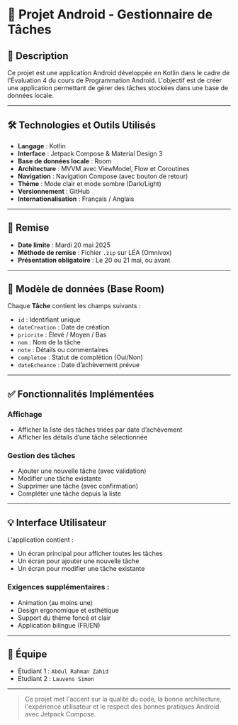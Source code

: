 # 📱 Projet Android - Gestionnaire de Tâches

## 📝 Description

Ce projet est une application Android développée en Kotlin dans le cadre de l'Évaluation 4 du cours de Programmation Android. L'objectif est de créer une application permettant de gérer des tâches stockées dans une base de données locale.

---

## 🛠 Technologies et Outils Utilisés

- **Langage** : Kotlin
- **Interface** : Jetpack Compose & Material Design 3
- **Base de données locale** : Room
- **Architecture** : MVVM avec ViewModel, Flow et Coroutines
- **Navigation** : Navigation Compose (avec bouton de retour)
- **Thème** : Mode clair et mode sombre (Dark/Light)
- **Versionnement** : GitHub
- **Internationalisation** : Français / Anglais

---

## 📅 Remise

- **Date limite** : Mardi 20 mai 2025
- **Méthode de remise** : Fichier `.zip` sur LÉA (Omnivox)
- **Présentation obligatoire** : Le 20 ou 21 mai, ou avant

---

## 🧱 Modèle de données (Base Room)

Chaque **Tâche** contient les champs suivants :

- `id` : Identifiant unique
- `dateCreation` : Date de création
- `priorite` : Élevé / Moyen / Bas
- `nom` : Nom de la tâche
- `note` : Détails ou commentaires
- `completee` : Statut de complétion (Oui/Non)
- `dateEcheance` : Date d’achèvement prévue

---

## ✅ Fonctionnalités Implémentées

### Affichage
- Afficher la liste des tâches triées par date d’achèvement
- Afficher les détails d’une tâche sélectionnée

### Gestion des tâches
- Ajouter une nouvelle tâche (avec validation)
- Modifier une tâche existante
- Supprimer une tâche (avec confirmation)
- Compléter une tâche depuis la liste

---

## 💡 Interface Utilisateur

L'application contient :

- Un écran principal pour afficher toutes les tâches
- Un écran pour ajouter une nouvelle tâche
- Un écran pour modifier une tâche existante

### Exigences supplémentaires :

- Animation (au moins une)
- Design ergonomique et esthétique
- Support du thème foncé et clair
- Application bilingue (FR/EN)

---

## 👥 Équipe

- Étudiant 1 : `Abdul Rahman Zahid`
- Étudiant 2 : `Lauvens Simon`

---

> Ce projet met l'accent sur la qualité du code, la bonne architecture, l'expérience utilisateur et le respect des bonnes pratiques Android avec Jetpack Compose.
